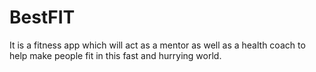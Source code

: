 # BestFIT
It is a fitness app which will act as a mentor as well as a health coach to help make people fit in this fast and hurrying world. 
